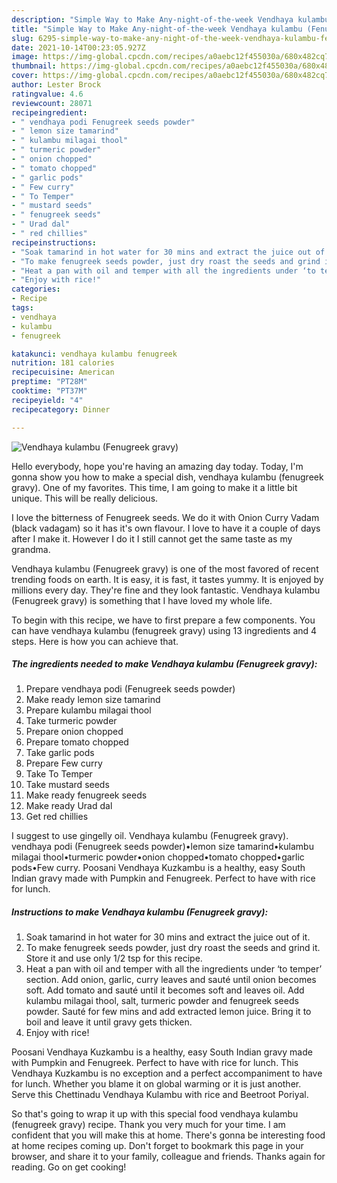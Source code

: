 ```yaml
---
description: "Simple Way to Make Any-night-of-the-week Vendhaya kulambu (Fenugreek gravy)"
title: "Simple Way to Make Any-night-of-the-week Vendhaya kulambu (Fenugreek gravy)"
slug: 6295-simple-way-to-make-any-night-of-the-week-vendhaya-kulambu-fenugreek-gravy
date: 2021-10-14T00:23:05.927Z
image: https://img-global.cpcdn.com/recipes/a0aebc12f455030a/680x482cq70/vendhaya-kulambu-fenugreek-gravy-recipe-main-photo.jpg
thumbnail: https://img-global.cpcdn.com/recipes/a0aebc12f455030a/680x482cq70/vendhaya-kulambu-fenugreek-gravy-recipe-main-photo.jpg
cover: https://img-global.cpcdn.com/recipes/a0aebc12f455030a/680x482cq70/vendhaya-kulambu-fenugreek-gravy-recipe-main-photo.jpg
author: Lester Brock
ratingvalue: 4.6
reviewcount: 28071
recipeingredient:
- " vendhaya podi Fenugreek seeds powder"
- " lemon size tamarind"
- " kulambu milagai thool"
- " turmeric powder"
- " onion chopped"
- " tomato chopped"
- " garlic pods"
- " Few curry"
- " To Temper"
- " mustard seeds"
- " fenugreek seeds"
- " Urad dal"
- " red chillies"
recipeinstructions:
- "Soak tamarind in hot water for 30 mins and extract the juice out of it."
- "To make fenugreek seeds powder, just dry roast the seeds and grind it. Store it and use only 1/2 tsp for this recipe."
- "Heat a pan with oil and temper with all the ingredients under ‘to temper’ section. Add onion, garlic, curry leaves and sauté until onion becomes soft. Add tomato and sauté until it becomes soft and leaves oil. Add kulambu milagai thool, salt, turmeric powder and fenugreek seeds powder. Sauté for few mins and add extracted lemon juice. Bring it to boil and leave it until gravy gets thicken."
- "Enjoy with rice!"
categories:
- Recipe
tags:
- vendhaya
- kulambu
- fenugreek

katakunci: vendhaya kulambu fenugreek 
nutrition: 181 calories
recipecuisine: American
preptime: "PT28M"
cooktime: "PT37M"
recipeyield: "4"
recipecategory: Dinner

---
```



![Vendhaya kulambu (Fenugreek gravy)](https://img-global.cpcdn.com/recipes/a0aebc12f455030a/680x482cq70/vendhaya-kulambu-fenugreek-gravy-recipe-main-photo.jpg)

Hello everybody, hope you're having an amazing day today. Today, I'm gonna show you how to make a special dish, vendhaya kulambu (fenugreek gravy). One of my favorites. This time, I am going to make it a little bit unique. This will be really delicious.

I love the bitterness of Fenugreek seeds. We do it with Onion Curry Vadam (black vadagam) so it has it&#39;s own flavour. I love to have it a couple of days after I make it. However I do it I still cannot get the same taste as my grandma.

Vendhaya kulambu (Fenugreek gravy) is one of the most favored of recent trending foods on earth. It is easy, it is fast, it tastes yummy. It is enjoyed by millions every day. They're fine and they look fantastic. Vendhaya kulambu (Fenugreek gravy) is something that I have loved my whole life.


To begin with this recipe, we have to first prepare a few components. You can have vendhaya kulambu (fenugreek gravy) using 13 ingredients and 4 steps. Here is how you can achieve that.

<!--inarticleads1-->

##### The ingredients needed to make Vendhaya kulambu (Fenugreek gravy):

1. Prepare  vendhaya podi (Fenugreek seeds powder)
1. Make ready  lemon size tamarind
1. Prepare  kulambu milagai thool
1. Take  turmeric powder
1. Prepare  onion chopped
1. Prepare  tomato chopped
1. Take  garlic pods
1. Prepare  Few curry
1. Take  To Temper
1. Take  mustard seeds
1. Make ready  fenugreek seeds
1. Make ready  Urad dal
1. Get  red chillies


I suggest to use gingelly oil. Vendhaya kulambu (Fenugreek gravy). vendhaya podi (Fenugreek seeds powder)•lemon size tamarind•kulambu milagai thool•turmeric powder•onion chopped•tomato chopped•garlic pods•Few curry. Poosani Vendhaya Kuzkambu is a healthy, easy South Indian gravy made with Pumpkin and Fenugreek. Perfect to have with rice for lunch. 

<!--inarticleads2-->

##### Instructions to make Vendhaya kulambu (Fenugreek gravy):

1. Soak tamarind in hot water for 30 mins and extract the juice out of it.
1. To make fenugreek seeds powder, just dry roast the seeds and grind it. Store it and use only 1/2 tsp for this recipe.
1. Heat a pan with oil and temper with all the ingredients under ‘to temper’ section. Add onion, garlic, curry leaves and sauté until onion becomes soft. Add tomato and sauté until it becomes soft and leaves oil. Add kulambu milagai thool, salt, turmeric powder and fenugreek seeds powder. Sauté for few mins and add extracted lemon juice. Bring it to boil and leave it until gravy gets thicken.
1. Enjoy with rice!


Poosani Vendhaya Kuzkambu is a healthy, easy South Indian gravy made with Pumpkin and Fenugreek. Perfect to have with rice for lunch. This Vendhaya Kuzkambu is no exception and a perfect accompaniment to have for lunch. Whether you blame it on global warming or it is just another. Serve this Chettinadu Vendhaya Kulambu with rice and Beetroot Poriyal. 

So that's going to wrap it up with this special food vendhaya kulambu (fenugreek gravy) recipe. Thank you very much for your time. I am confident that you will make this at home. There's gonna be interesting food at home recipes coming up. Don't forget to bookmark this page in your browser, and share it to your family, colleague and friends. Thanks again for reading. Go on get cooking!
